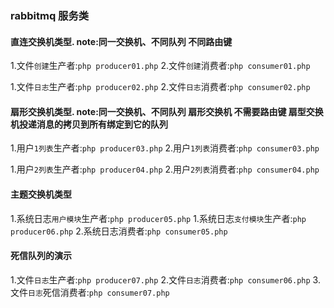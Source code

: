 ### rabbitmq 服务类


#### 直连交换机类型. note:同一交换机、不同队列 不同路由键
1.文件`创建`生产者:`php producer01.php`
2.文件`创建`消费者:`php consumer01.php`


1.文件`日志`生产者:`php producer02.php`
2.文件`日志`消费者:`php consumer02.php`


#### 扇形交换机类型. note:同一交换机、不同队列 扇形交换机 不需要路由键   扇型交换机投递消息的拷贝到所有绑定到它的队列
1.用户`1列表`生产者:`php producer03.php`
2.用户`1列表`消费者:`php consumer03.php`


1.用户`2列表`生产者:`php producer04.php`
2.用户`2列表`消费者:`php consumer04.php`


#### 主题交换机类型
1.系统日志`用户模块`生产者:`php producer05.php`
1.系统日志`支付模块`生产者:`php producer06.php`
2.系统日志消费者:`php consumer05.php`


#### 死信队列的演示
1.文件`日志`生产者:`php producer07.php`
2.文件`日志`消费者:`php consumer06.php`
3.文件`日志`死信消费者:`php consumer07.php`
